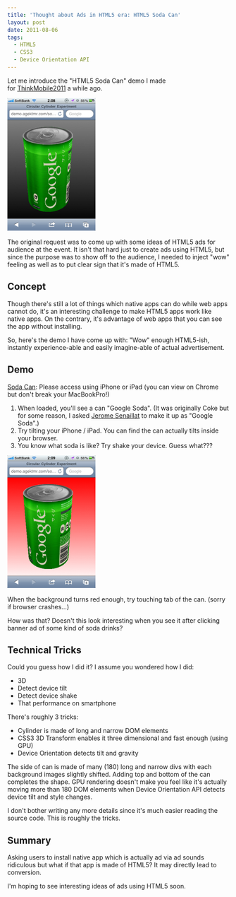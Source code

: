 ```yaml
---
title: 'Thought about Ads in HTML5 era: HTML5 Soda Can'
layout: post
date: 2011-08-06
tags:
  - HTML5
  - CSS3
  - Device Orientation API
---
```

Let me introduce the "HTML5 Soda Can" demo I made
for [ThinkMobile2011](http://www.google.co.jp/events/thinkmobile2011/livestream.html) a
while ago.

[![](/images/2011/07/233b1844c6d899c679f560e35058d333-200x300.png "Soda Can 1")](http://demo.agektmr.com/sodacan/)

The original request was to come up with some ideas of HTML5 ads for audience at
the event. It isn't that hard just to create ads using HTML5, but since the
purpose was to show off to the audience, I needed to inject "wow" feeling as
well as to put clear sign that it's made of HTML5.

## Concept

Though there's still a lot of things which native apps can do while web apps
cannot do, it's an interesting challenge to make HTML5 apps work like native
apps. On the contrary, it's advantage of web apps that you can see the app
without installing.

So, here's the demo I have come up with: "Wow" enough HTML5-ish, instantly
experience-able and easily imagine-able of actual advertisement.

## Demo

[Soda Can](http://demo.agektmr.com/sodacan/): Please access using iPhone or iPad
(you can view on Chrome but don't break your MacBookPro!)

1. When loaded, you'll see a can "Google Soda". (It was originally Coke but for
   some reason, I asked [Jerome Senaillat](http://www.senaillat.com/) to make it
   up as "Google Soda".)
2. Try tilting your iPhone / iPad. You can find the can actually tilts inside
   your browser.
3. You know what soda is like? Try shake your device. Guess what???

[![](/images/2011/07/2bf6d446a21bf24a86472b536c525421-200x300.png "Soda Can 2")](http://demo.agektmr.com/sodacan/)

When the background turns red enough, try touching tab of the can. (sorry if
browser crashes…)

How was that? Doesn't this look interesting when you see it after clicking
banner ad of some kind of soda drinks?

## Technical Tricks

Could you guess how I did it? I assume you wondered how I did:

* 3D
* Detect device tilt
* Detect device shake
* That performance on smartphone

There's roughly 3 tricks:

* Cylinder is made of long and narrow DOM elements
* CSS3 3D Transform enables it three dimensional and fast enough (using GPU)
* Device Orientation detects tilt and gravity

The side of can is made of many (180) long and narrow divs with each background
images slightly shifted. Adding top and bottom of the can completes the shape.
GPU rendering doesn't make you feel like it's actually moving more than 180 DOM
elements when Device Orientation API detects device tilt and style changes.

I don't bother writing any more details since it's much easier reading the
source code. This is roughly the tricks.

## Summary

Asking users to install native app which is actually ad via ad sounds ridiculous
but what if that app is made of HTML5? It may directly lead to conversion.

I'm hoping to see interesting ideas of ads using HTML5 soon.

